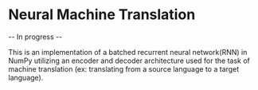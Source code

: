 # Neural Machine Translation 

-- In progress -- 

This is an implementation of a batched recurrent neural network(RNN) in NumPy utilizing an encoder and decoder architecture used for the task of machine translation (ex: translating from a source language to a target language).

